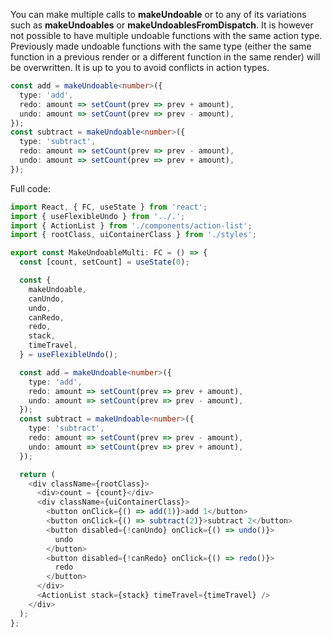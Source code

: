 You can make multiple calls to **makeUndoable** or to any of its variations such as **makeUndoables** or **makeUndoablesFromDispatch**. It is however not possible to have multiple undoable functions with the same action type. Previously made undoable functions with the same type (either the same function in a previous render or a different function in the same render) will be overwritten. It is up to you to avoid conflicts in action types.

```typescript
const add = makeUndoable<number>({
  type: 'add',
  redo: amount => setCount(prev => prev + amount),
  undo: amount => setCount(prev => prev - amount),
});
const subtract = makeUndoable<number>({
  type: 'subtract',
  redo: amount => setCount(prev => prev - amount),
  undo: amount => setCount(prev => prev + amount),
});
```

Full code:

```typescript
import React, { FC, useState } from 'react';
import { useFlexibleUndo } from '../.';
import { ActionList } from './components/action-list';
import { rootClass, uiContainerClass } from './styles';

export const MakeUndoableMulti: FC = () => {
  const [count, setCount] = useState(0);

  const {
    makeUndoable,
    canUndo,
    undo,
    canRedo,
    redo,
    stack,
    timeTravel,
  } = useFlexibleUndo();

  const add = makeUndoable<number>({
    type: 'add',
    redo: amount => setCount(prev => prev + amount),
    undo: amount => setCount(prev => prev - amount),
  });
  const subtract = makeUndoable<number>({
    type: 'subtract',
    redo: amount => setCount(prev => prev - amount),
    undo: amount => setCount(prev => prev + amount),
  });

  return (
    <div className={rootClass}>
      <div>count = {count}</div>
      <div className={uiContainerClass}>
        <button onClick={() => add(1)}>add 1</button>
        <button onClick={() => subtract(2)}>subtract 2</button>
        <button disabled={!canUndo} onClick={() => undo()}>
          undo
        </button>
        <button disabled={!canRedo} onClick={() => redo()}>
          redo
        </button>
      </div>
      <ActionList stack={stack} timeTravel={timeTravel} />
    </div>
  );
};
```
